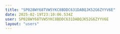 ```yaml
---
title: "SP028WY68TVW5YKC8BDDC631DABQJK52G6ZYYV6E"
date: 2025-02-19T23:10:06.534Z
user: SP028WY68TVW5YKC8BDDC631DABQJK52G6ZYYV6E
layout: "users"
---
```

    
